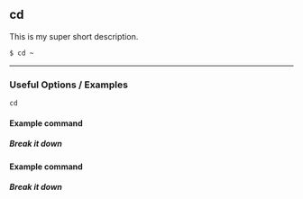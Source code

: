 cd
-------

This is my super short description.

~~~ bash
$ cd ~
~~~

---

### Useful Options / Examples
`cd`

#### Example command

##### Break it down

#### Example command

##### Break it down

